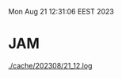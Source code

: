Mon Aug 21 12:31:06 EEST 2023
# JAM
<a href='./cache/202308/21_12.log'>./cache/202308/21_12.log</a>
